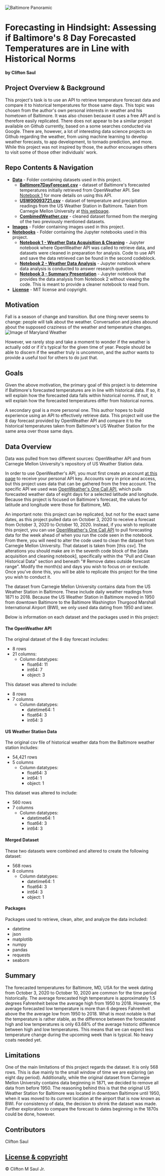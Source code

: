 ![Baltimore Panoramic](https://cdn.pixabay.com/photo/2018/04/21/04/14/panoramic-3337675_960_720.jpg)
# Forecasting in Hindsight: Assessing if Baltimore's 8 Day Forecasted Temperatures are in Line with Historical Norms
<b>by Clifton Saul</b>

## Project Overview & Background

This project's task is to use an API to retrieve temperature forecast data and compare it to historical temperatures for those same days. This topic was chosen from the author's own personal interests in weather and his hometown of Baltimore. It was also chosen because it uses a free API and is therefore easily replicated. There does not appear to be a similar project available on Github currently, based on a some searches conducted via Google. There are, however, a lot of interesting data science projects on Github regarding the weather, from using machine learning to develop weather forecasts, to app development, to tornado prediction, and more. While this project was not inspired by those, the author encourages others to visit some of those other individuals' work.

## Repo Contents & Navigation

* <b>[Data](https://github.com/cmszip/DATA601-Assignment2/tree/main/Data)</b> - Folder containing datasets used in this project.
  * <b>[Baltimore7DayForecast.csv](https://github.com/cmszip/DATA601-Assignment2/tree/main/Data)</b> - dataset of Baltimore's forecasted temperatures initially retrieved from OpenWeather API. See [Notebook 1](https://github.com/cmszip/DATA601-Assignment2/blob/main/Notebooks/Notebook%201%20-%20Weather%20Data%20Acquisition%20%26%20Cleaning.ipynb) for more details on using this API.
  * <b>[USW00093721.csv](https://github.com/cmszip/DATA601-Assignment2/blob/main/Data/USW00093721.csv)</b> - dataset of temperature and precipitation readings from the US Weather Station in Baltimore. Taken from Carnegie Mellon University at [this webpage](https://kilthub.cmu.edu/articles/dataset/Compiled_daily_temperature_and_precipitation_data_for_the_U_S_cities/7890488?file=20881932).
  * <b>[CombinedWeather.csv](https://github.com/cmszip/DATA601-Assignment2/blob/main/Data/CombinedWeather.csv)</b> - cleaned dataset formed from the merging of the two previously mentioned datasets.
* <b>[Images](https://github.com/cmszip/DATA601-Assignment2/tree/main/Images)</b> - Folder containing images used in this project.
* <b>[Notebooks](https://github.com/cmszip/DATA601-Assignment2/tree/main/Notebooks)</b> - Folder containing the Jupyter notebooks used in this project.
  * <b>[Notebook 1 - Weather Data Acquisition & Cleaning](https://github.com/cmszip/DATA601-Assignment2/blob/main/Notebooks/Notebook%201%20-%20Weather%20Data%20Acquisition%20%26%20Cleaning.ipynb)</b> - Jupyter notebook where OpenWeather API was called to retrieve data, and datasets were cleaned in preparation for analysis. Code to use API and save the data retrieved can be found in the second codeblock. 
  * <b>[Notebook 2 - Weather Data Analysis](https://github.com/cmszip/DATA601-Assignment2/blob/main/Notebooks/Notebook%202%20-%20Weather%20Data%20Analysis.ipynb)</b> - Jupyter notebook where data analysis is conducted to answer research question.
  * <b>[Notebook 3 - Summary Presentation](https://github.com/cmszip/DATA601-Assignment2/blob/main/Notebooks/Notebook%203%20-%20Summary%20Presentation.ipynb)</b> - Jupyter notebook that provides the data analysis from Notebook 2 without viewing the code. This is meant to provide a cleaner notebook to read from.
* <b>[License](https://github.com/cmszip/DATA601-Assignment2/blob/main/LICENSE)</b> - MIT license and copyright.

## Motivation

Fall is a season of change and transition. But one thing never seems to change: people will talk about the weather. Conversation and jokes abound about the supposed craziness of the weather and temperature changes.
![Image of Maryland Weather](https://i.pinimg.com/originals/c8/bb/06/c8bb061b99aa996672391f44b9bec5a7.jpg)

However, we rarely stop and take a moment to wonder if the weather is actually odd or if it's typical for the given time of year. People should be able to discern if the weather truly is uncommon, and the author wants to provide a useful tool for others to do just that.

## Goals

Given the above motivation, the primary goal of this project is to determine if Baltimore's forecasted temperatures are in line with historical data. If so, it will explain how the forecasted data falls within historical norms. If not, it will explain how the forecasted temperatures differ from historical norms.

A secondary goal is a more personal one. This author hopes to build experience using an API to effectively retrieve data. This project will use the 8 day forecast provided by OpenWeather API and compare it to the historical temperatures taken from Baltimore's US Weather Station for the same area over those same days.


## Data Overview

Data was pulled from two different sources: OpenWeather API and from Carnegie Mellon University's repository of US Weather Station data. 

In order to use OpenWeather's API, you must first create an account [at this page](https://openweathermap.org/api) to receive your personal API key. Accounts vary in price and access, but this project uses data that can be gathered from the free account. The specific API we used was [OpenWeather's One Call API](https://openweathermap.org/api/one-call-api), which pulls forecasted weather data of eight days for a selected latitude and longitude. Because this project is focused on Baltimore's forecast, the values for latitude and longitude were those for Baltimore, MD.

An important note: this project can be replicated, but not for the exact same dates, as this project pulled data on October 3, 2020 to receive a forecast from October 3, 2020 to October 10, 2020. Instead, if you wish to replicate this project, you can use [OpenWeather's One Call API](https://openweathermap.org/api/one-call-api) to pull forecasting data for the week ahead of when you run the code seen in the notebook. From there, you will need to alter the code used to clean the dataset from Carnegie Mellon University. That dataset is taken from [this csv]. The alterations you should make are in the seventh code block of the [data acquisition and cleaning notebook], specifically within the "Pull and Clean Historical Data" section and beneath "# Remove dates outside forecast range". Modify the month(s) and days you wish to focus on or exclude. Once you've done this, you will be able to replicate this project for the time you wish to conduct it.

The dataset from Carnegie Mellon University contains data from the US Weather Station in Baltimore. These include daily weather readings from 1871 to 2018. Because the US Weather Station in Baltimore moved in 1950 from downtown Baltimore to the Baltimore Washington Thurgood Marshall International Airport (BWI), we only used data dating from 1950 and later.

Below is information on each dataset and the packages used in this project:

#### The OpenWeather API 
The original dataset of the 8 day forecast includes:
  * 8 rows
  * 21 columns:
    * Column datatypes:
      * float64: 11
      * int64: 7
      * object: 3
 
 This dataset was altered to include:
  * 8 rows
  * 7 columns
    * Column datatypes:
      * datetime64: 1
      * float64: 3
      * int64: 3
      
 #### US Weather Station Data
 The original csv file of historical weather data from the Baltimore weather station includes:
  * 54,421 rows
  * 5 columns
    * Column datatypes:
      * float64: 3
      * int64: 1
      * object: 1
      
 This dataset was altered to include:
  * 560 rows
  * 7 columns
    * Column datatypes:
      * datetime64: 1
      * float64: 3
      * int64: 3
 
 #### Merged Dataset
 These two datasets were combined and altered to create the following dataset:
  * 568 rows
  * 8 columns
    * Column datatypes:
      * datetime64: 1
      * float64: 3
      * int64: 3
      * object: 1
      
#### Packages
Packages used to retrieve, clean, alter, and analyze the data included:
 * datetime
 * json
 * matplotlib
 * numpy
 * pandas
 * requests
 * seaborn
 
## Summary

The forecasted temperatures for Baltimore, MD, USA for the week dating from October 3, 2020 to October 10, 2020 are common for the time period historically. The average forecasted high temperature is approximately 1.5 degrees Fahrenheit below the average high from 1950 to 2018. However, the average forecasted low temperature is more than 6 degrees Fahrenheit above the the average low from 1950 to 2018. What is most notable is that the temperature is rather stable, as the difference between the forecasted high and low temperatures is only 63.68% of the average historic difference between high and low temperatures. This means that we can expect less temperature change during the upcoming week than is typical. No heavy coats needed yet. 

## Limitations
One of the main limitations of this project regards the dataset. It is only 568 rows. This is due mainly to the small window of time we are exploring (an eight day period). Additionally, while the original dataset from Carnegie Mellon University contains data beginning in 1871, we decided to remove all data from before 1950. The reasoning behind this is that the original US Weather Station for Baltimore was located in downtown Baltimore until 1950, when it was moved to its current location at the airport that is now known as BWI. For consistency of data, the decision to shrink the dataset was made. Further exploration to compare the forecast to dates beginning in the 1870s could be done, however.

## Contributors

Clifton Saul

## [License & copyright](https://github.com/cmszip/DATA601-Assignment2/blob/main/LICENSE) 

© Clifton M Saul Jr.
